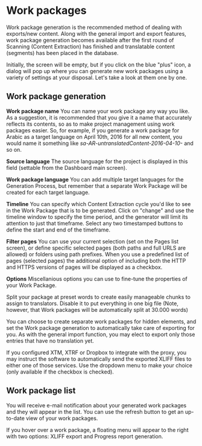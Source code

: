 # Work packages

Work package generation is the recommended method of dealing with
exports/new content. Along with the general import and export
features, work package generation becomes available after the first
round of Scanning (Content Extraction) has finished and translatable
content (segments) has been placed in the database.

Initially, the screen will be empty, but if you click on the blue
"plus" icon, a dialog will pop up where you can generate new work
packages using a variety of settings at your disposal. Let's take a
look at them one by one.

## Work package generation 

**Work package name** You can name your work package any way you
like. As a suggestion, it is recommended that you give it a name that
accurately reflects its contents, so as to make project management
using work packages easier. So, for example, if you generate a work
package for Arabic as a target language on April 10th, 2016 for all
new content, you would name it something like
_sa-AR-untranslatedContent-2016-04-10-_ and so on.

**Source language** The source language for the project is displayed
in this field (settable from the Dashboard main screen).

**Work package language** You can add multiple target languages for
the Generation Process, but remember that a separate Work Package will
be created for each target language.

**Timeline** You can specify which Content Extraction cycle you'd like
to see in the Work Package that is to be generated. Click on "change"
and use the timeline window to specify the time period, and the
generator will limit its attention to just that timeframe. Select any
two timestamped buttons to define the start and end of the timeframe.

**Filter pages** You can use your current selection (set on the Pages
list screen), or define specific selected pages (both paths and full
URLS are allowed) or folders using path prefixes. When you use a
predefined list of pages (selected pages) the additional option of
including both the HTTP and HTTPS versions of pages will be displayed
as a checkbox.

**Options** Miscellanious options you can use to fine-tune the
properties of your Work Package. 

Split your package at preset words to create easily manageable chunks
to assign to translators. Disable it to put everything in one big file
(Note, however, that Work packages will be automatically split at
30.000 words)

You can choose to create separate work packages for hidden elements,
and set the Work package generation to automatically take care of
exporting for you. As with the general import function, you may elect
to export only those entries that have no translation yet. 

If you configured XTM, XTRF or Dropbox to integrate with the proxy,
you may instruct the software to automatically send the exported XLIFF
files to either one of those services. Use the dropdown menu to make
your choice (only available if the checkbox is checked).

## Work package list

You will receive e-mail notification about your generated work
packages and they will appear in the list. You can use the refresh
button to get an up-to-date view of your work packages.

If you hover over a work package, a floating menu will appear to the
right with two options: XLIFF export and Progress report generation.
